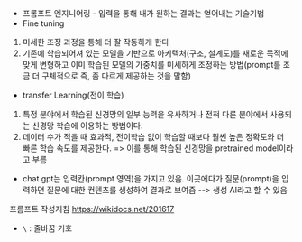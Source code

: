 
 - 프롬프트 엔지니어링 - 입력을 통해 내가 원하는 결과는 얻어내는 기술기법
- Fine tuning 
1. 미세한 조정 과정을 통해 더 잘 작동하게 한다
2. 기존에 학습되어져 있는 모델을 기반으로 아키텍처(구조, 설계도)를 새로운 목적에 맞게 변형하고 이미 학습된 모델의 가중치를 미세하게 조정하는 방법(prompt를 조금 더 구체적으로 즉, 좀 다르게 제공하는 것을 말함)
- transfer Learning(전이 학습) 
1. 특정 분야에서 학습된 신경망의 일부 능력을 유사하거나 전혀 다른 분야에서 사용되는 신경망 학습에 이용하는 방법이다. 
2. 데이터 수가 적을 때 효과적, 전이학습 없이 학습할 때보다 훨씬 높은 정확도와 더 빠른 학습 속도를 제공한다. => 이를 통해 학습된 신경망을 pretrained model이라고 부름

- chat gpt는 입력칸(prompt 영역)을 가지고 있음. 이곳에다가 질문(prompt)을 입력하면 질문에 대한 컨텐츠를 생성하여 결과로 보여줌 --> 생성 AI라고 할 수 있음

프롬프트 작성지침
https://wikidocs.net/201617
- `\`  : 줄바꿈 기호


